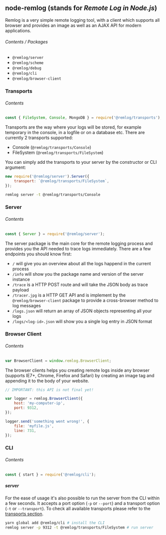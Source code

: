 ## node-remlog (stands for _Remote Log in Node.js_)

Remlog is a very simple remote logging tool, with a client which supports all browser and provides an image as well as an AJAX API for modern applications.

###### Contents / Packages

* `@remlog/server`
* `@remlog/scheme`
* `@remlog/debug`
* `@remlog/cli`
* `@remlog/browser-client`

### Transports

###### Contents 

```js
const { FileSystem, Console, MongoDB } = require('@remlog/transports');
```

Transports are the way where your logs will be stored, for example temporary in the console, in a logfile or on a database etc. There are currently 2 transports supported:

* Console (`@remlog/transports/Console`)
* FileSystem (`@remlog/transports/FileSystem`)

You can simply add the transports to your server by the constructor or CLI argument:

```js
new require('@remlog/server').Server({
    transport: `@remlog/transports/FileSystem`,
});
```

```bash
remlog server -t @remlog/transports/Console
```

### Server

###### Contents

```js
const { Server } = require('@remlog/server');
```

The server package is the main core for the remote logging process and provides you the API needed to trace logs immediately.
There are a few endpoints you should know first:

* `/` will give you an overview about all the logs happend in the current process
* `/info` will show you the package name and version of the server instance
* `/trace` is a HTTP POST route and will take the JSON body as trace payload
* `/tracer.jpg` is a HTTP GET API and is implement by the `@remlog/browser-client` package to provide a cross-browser method to log messages
* `/logs.json` will return an array of JSON objects representing all your logs
* `/logs/<log-id>.json` will show you a single log entry in JSON format

### Browser Client

###### Contents

```js
var BrowserClient = window.remlog.BrowserClient;
```

The browser clients helps you creating remote logs inside any browser (supports IE7+, Chrome, Firefox and Safari) by creating an image tag
and appending it to the body of your website.

```js
// IMPORTANT: this API is not final yet!

var logger = remlog.BrowserClient({
    host: 'my-computer-ip',
    port: 9312,
});

logger.send('something went wrong!', {
    file: 'myfile.js',
    line: 731,
});
```

### CLI

###### Contents

```js
const { start } = require('@remlog/cli');
```

##### server

For the ease of usage it's also possible to run the server from the CLI within a few seconds. It accepts a port option (`-p` or `--port`) and a transport option (`-t` or `--transport`). To check all available transports please refer to the [transports section](#transports).

```bash
yarn global add @remlog/cli # install the CLI
remlog server -p 9312 -t @remlog/transports/FileSystem # run server
```
